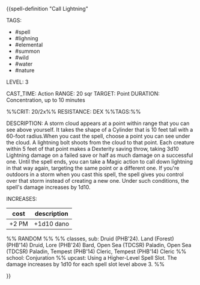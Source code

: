 {{spell-definition "Call Lightning"

TAGS: 
  - #spell
  - #lighning 
  - #elemental 
  - #summon 
  - #wild 
  - #water 
  - #nature 

LEVEL: 3

CAST_TIME: Action
RANGE: 20 sqr
TARGET: Point
DURATION: Concentration, up to 10 minutes

%%CRIT: 20/2x%%
RESISTANCE: DEX
%%TAGS:%%

DESCRIPTION:
A storm cloud appears at a point within range that you can see above yourself. It takes the shape of a Cylinder that is 10 feet tall with a 60-foot radius.When you cast the spell, choose a point you can see under the cloud. A lightning bolt shoots from the cloud to that point. Each creature within 5 feet of that point makes a Dexterity saving throw, taking 3d10 Lightning damage on a failed save or half as much damage on a successful one. Until the spell ends, you can take a Magic action to call down lightning in that way again, targeting the same point or a different one. If you're outdoors in a storm when you cast this spell, the spell gives you control over that storm instead of creating a new one. Under such conditions, the spell's damage increases by 1d10.

INCREASES:

| cost  | description |
| ----- | ----------- |
| +2 PM | +1d10 dano  |


%% RANDOM
%%
%% classes, sub: Druid (PHB'24). Land (Forest) (PHB'14) Druid, Lore (PHB'24) Bard, Open Sea (TDCSR) Paladin, Open Sea (TDCSR) Paladin, Tempest (PHB'14) Cleric, Tempest (PHB'14) Cleric
%% school: Conjuration
%% upcast: Using a Higher-Level Spell Slot. The damage increases by 1d10 for each spell slot level above 3.
%%


}}